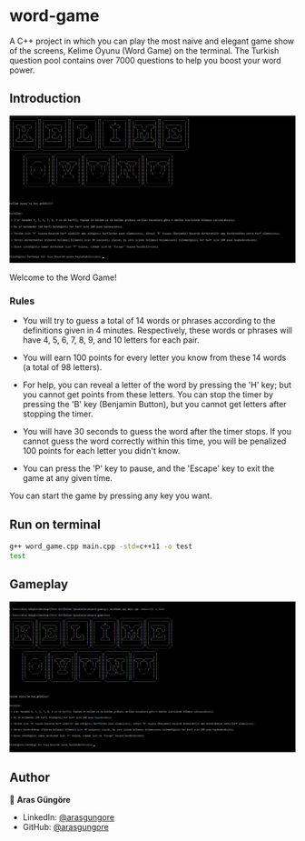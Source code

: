 # word-game

A C++ project in which you can play the most naive and elegant game show of the screens, Kelime Oyunu (Word Game) on the terminal. The Turkish question pool contains over 7000 questions to help you boost your word power.



## Introduction

<p align="center">
    <img alt="Screenshot" src="https://github.com/arasgungore/word-game/blob/main/Screenshots/title_screen.jpg" width="1000">
</p>

Welcome to the Word Game!


### Rules

- You will try to guess a total of 14 words or phrases according to the definitions given in 4 minutes.
Respectively, these words or phrases will have 4, 5, 6, 7, 8, 9, and 10 letters for each pair.

- You will earn 100 points for every letter you know from these 14 words (a total of 98 letters).

- For help, you can reveal a letter of the word by pressing the 'H' key; but you cannot get points from these letters.
You can stop the timer by pressing the 'B' key (Benjamin Button), but you cannot get letters after stopping the timer.

- You will have 30 seconds to guess the word after the timer stops. If you cannot guess the word correctly within this time,
you will be penalized 100 points for each letter you didn't know.

- You can press the 'P' key to pause, and the 'Escape' key to exit the game at any given time.

You can start the game by pressing any key you want.



## Run on terminal

```sh
g++ word_game.cpp main.cpp -std=c++11 -o test
test
```



## Gameplay

<p align="center">
    <img alt="Screenshot" src="https://github.com/arasgungore/word-game/blob/main/Screenshots/gameplay.gif" width="1000">
</p>



## Author

👤 **Aras Güngöre**

* LinkedIn: [@arasgungore](https://www.linkedin.com/in/arasgungore)
* GitHub: [@arasgungore](https://github.com/arasgungore)
